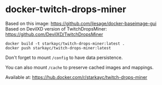 # docker-twitch-drops-miner

Based on this image: https://github.com/jlesage/docker-baseimage-gui
Based on DevilXD version of TwitchDropsMiner: https://github.com/DevilXD/TwitchDropsMiner

```
docker build -t starkayc/twitch-drops-miner:latest .
docker push starkayc/twitch-drops-miner:latest
```

Don't forget to mount `/config` to have data persistence.

You can also mount `/cache` to preserve cached images and mappings.

Available at: https://hub.docker.com/r/starkayc/twitch-drops-miner